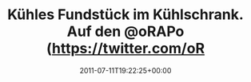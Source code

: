 ---
retweeted: false
source: <a href="http://itunes.apple.com/us/app/twitter/id409789998?mt=12" rel="nofollow">Twitter
  for Mac</a>
entities:
  hashtags: []
  symbols: []
  user_mentions:
  - name: Rap
    screen_name: oRAPo
    indices:
    - '41'
    - '47'
    id_str: '102157232'
    id: '102157232'
  urls: []
display_text_range:
- '0'
- '60'
favorite_count: '0'
id_str: '90501214902558720'
truncated: false
retweet_count: '0'
id: '90501214902558720'
created_at: Mon Jul 11 19:22:25 +0000 2011
favorited: false
full_text: Kühles Fundstück im Kühlschrank. Auf den [@oRAPo](https://twitter.com/oRAPo)
  ist Verlass.
lang: de
tags:
- pesos/twitter
date: '2011-07-11T19:22:25+00:00'
src: https://twitter.com/bascht/status/90501214902558720
original_url: https://twitter.com/bascht/status/90501214902558720
type: twitter_tweet
text: Kühles Fundstück im Kühlschrank. Auf den [@oRAPo](https://twitter.com/oRAPo)
  ist Verlass.
title: Kühles Fundstück im Kühlschrank. Auf den @oRAPo (https://twitter.com/oR

---